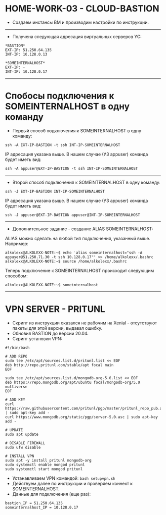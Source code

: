 # **HOME-WORK-03 - CLOUD-BASTION**

- Создаем инстансы ВМ и производим настройки по инструкции.

---
- Получена следующая адресация виртуальных серверов YC:
```
*BASTION*
EXT-IP: 51.250.64.135
INT-IP: 10.128.0.13
```
```
*SOMEINTERNALHOST*
EXT-IP: -
INT-IP: 10.128.0.17
```

---
# Спобосы подключения к SOMEINTERNALHOST в одну команду
- Первый способ подключения к SOMEINTERNALHOST в одну команду:
```
ssh -A EXT-IP-BASTION -t ssh INT-IP-SOMEINTERNALHOST
```
IP адресация указана выше.
В нашем случае (УЗ appuser) команда будет иметь вид:
```
ssh -A appuser@EXT-IP-BASTION -t ssh INT-IP-SOMEINTERNALHOST
```

---
- Второй способ подключения к SOMEINTERNALHOST в одну команду:
```
ssh -J EXT-IP-BASTION INT-IP-SOMEINTERNALHOST
```
IP адресация указана выше.
В нашем случае (УЗ appuser) команда будет иметь вид:
```
ssh -J appuser@EXT-IP-BASTION appuser@INT-IP-SOMEINTERNALHOST
```

---
- Дополнительное задание - создание ALIAS SOMEINTERNALHOST:

ALIAS можно сделать на любой тип подключения, указанный выше. Например:
```
alkolexx@ALKOLEXX-NOTE:~$ echo 'alias someinternalhost="ssh -A appuser@51.250.71.30 -t ssh 10.128.0.17"' >> /home/alkolexx/.bashrc
alkolexx@ALKOLEXX-NOTE:~$ source /home/alkolexx/.bashrc
```
Теперь подключение к SOMEINTERNALHOST происходит следующим способом:
```
alkolexx@ALKOLEXX-NOTE:~$ someinternalhost
```

---
# VPN SERVER - PRITUNL
- Скрипт из инструкции оказался не рабочим на Xenial - отсутствуют пакеты для этой версии, выдавал ошибку.
- Обновил BASTION до версии 20.04.
- Скрипт установки VPN:
```
#!/bin/bash

# ADD REPO
sudo tee /etc/apt/sources.list.d/pritunl.list << EOF
deb http://repo.pritunl.com/stable/apt focal main
EOF

sudo tee /etc/apt/sources.list.d/mongodb-org-5.0.list << EOF
deb https://repo.mongodb.org/apt/ubuntu focal/mongodb-org/5.0 multiverse
EOF

# ADD KEY
curl https://raw.githubusercontent.com/pritunl/pgp/master/pritunl_repo_pub.asc | sudo apt-key add -
curl https://www.mongodb.org/static/pgp/server-5.0.asc | sudo apt-key add -

# UPDATE
sudo apt update

# DISABLE FIREWALL
sudo ufw disable

# INSTALL VPN
sudo apt -y install pritunl mongodb-org
sudo systemctl enable mongod pritunl
sudo systemctl start mongod pritunl
```
- Устанавливаем VPN командой: `bash setupvpn.sh`
- Действуем далее по инструкции и проверяем коннект к SOMEINTERNALHOST.
- Данные для подключения (еще раз):
```
bastion_IP = 51.250.64.135
someinternalhost_IP = 10.128.0.17
```
